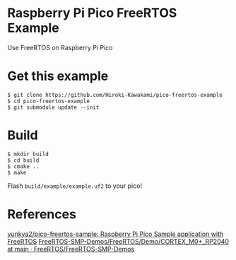 # Raspberry Pi Pico FreeRTOS Example

Use FreeRTOS on Raspberry Pi Pico

# Get this example

```
$ git clone https://github.com/Hiroki-Kawakami/pico-freertos-example
$ cd pico-freertos-example
$ git submodule update --init
```

# Build

```
$ mkdir build
$ cd build
$ cmake ..
$ make
```

Flash `build/example/example.uf2` to your pico!

# References

[yunkya2/pico-freertos-sample: Raspberry Pi Pico Sample application with FreeRTOS](https://github.com/yunkya2/pico-freertos-sample)
[FreeRTOS-SMP-Demos/FreeRTOS/Demo/CORTEX_M0+_RP2040 at main · FreeRTOS/FreeRTOS-SMP-Demos](https://github.com/FreeRTOS/FreeRTOS-SMP-Demos/tree/main/FreeRTOS/Demo/CORTEX_M0%2B_RP2040)
